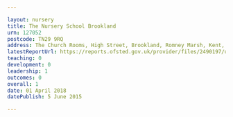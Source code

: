 ```yaml
---

layout: nursery
title: The Nursery School Brookland
urn: 127052
postcode: TN29 9RQ
address: The Church Rooms, High Street, Brookland, Romney Marsh, Kent, TN29 9RQ
latestReportUrl: https://reports.ofsted.gov.uk/provider/files/2490197/urn/127052.pdf
teaching: 0
development: 0
leadership: 1
outcomes: 0
overall: 1
date: 01 April 2018 
datePublish: 5 June 2015

---
```

